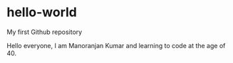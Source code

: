 # hello-world
My first Github repository

Hello everyone, I am Manoranjan Kumar and learning to code at the age of 40.
